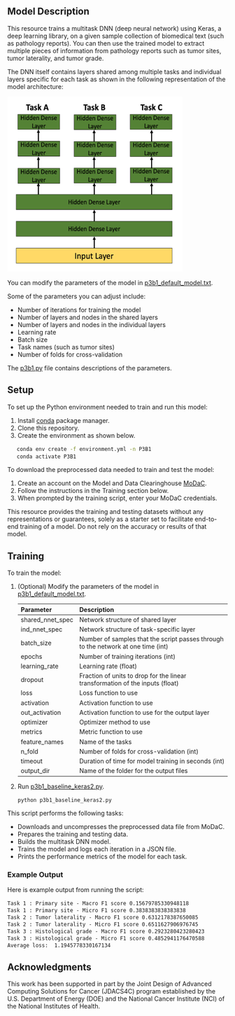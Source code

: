 ## Model Description

This resource trains a multitask DNN (deep neural network) using Keras, a deep learning library, on a given sample collection of biomedical text (such as pathology reports). You can then use the trained model to extract multiple pieces of information from pathology reports such as tumor sites, tumor laterality, and tumor grade. 

The DNN itself contains layers shared among multiple tasks and individual layers specific for each task as shown in the following representation of the model architecture:

<img src="https://github.com/CBIIT/NCI-DOE-Collab-Pilot3-Multitask-DNN-NLP-Extraction/blob/master/Pilot3/P3B1/multilayer-dnn.png" width="400" height="400" alt="Multilayer DNN Architecture">

You can modify the parameters of the model in [p3b1_default_model.txt](https://github.com/CBIIT/NCI-DOE-Collab-Pilot3-Multitask-DNN-NLP-Extraction/blob/master/Pilot3/P3B1/p3b1_default_model.txt). 

Some of the parameters you can adjust include: 
 * Number of iterations for training the model
 * Number of layers and nodes in the shared layers
 * Number of layers and nodes in the individual layers
 * Learning rate
 * Batch size
 * Task names (such as tumor sites)
 * Number of folds for cross-validation

The [p3b1.py](https://github.com/CBIIT/NCI-DOE-Collab-Pilot3-Multitask-DNN-NLP-Extraction/blob/master/Pilot3/P3B1/p3b1.py) file contains descriptions of the parameters.

## Setup

To set up the Python environment needed to train and run this model:
1. Install [conda](https://docs.conda.io/en/latest/) package manager. 
2. Clone this repository. 
3. Create the environment as shown below.

```bash
   conda env create -f environment.yml -n P3B1
   conda activate P3B1
```

To download the preprocessed data needed to train and test the model:
1. Create an account on the Model and Data Clearinghouse [MoDaC](https://modac.cancer.gov). 
2. Follow the instructions in the Training section below.
3. When prompted by the training script, enter your MoDaC credentials.

This resource provides the training and testing datasets without any representations or guarantees, solely as a starter set to facilitate end-to-end training of a model. Do not rely on the accuracy or results of that model.

## Training

To train the model:

1. (Optional) Modify the parameters of the model in [p3b1_default_model.txt](https://github.com/CBIIT/NCI-DOE-Collab-Pilot3-Multitask-DNN-NLP-Extraction/blob/master/Pilot3/P3B1/p3b1_default_model.txt). 

   |	Parameter	|	Description	|
   |	-------------	|	-------------	|
   | shared_nnet_spec | Network structure of shared layer |
   | ind_nnet_spec | Network structure of task-specific layer|
   | batch_size	| Number of samples that the script passes through to the network at one time (int) |
   | epochs | Number of training iterations (int) |
   | learning_rate | Learning rate (float) |
   | dropout | Fraction of units to drop for the linear transformation of the inputs (float)|
   | loss | Loss function to use |
   | activation | Activation function to use |
   | out_activation | Activation function to use for the output layer |
   | optimizer | Optimizer method to use |
   | metrics | Metric function to use |
   | feature_names | Name of the tasks |
   | n_fold | Number of folds for cross-validation (int)|
   | timeout | Duration of time for model training in seconds (int)|
   | output_dir | Name of the folder for the output files |


2. Run [p3b1_baseline_keras2.py](https://github.com/CBIIT/NCI-DOE-Collab-Pilot3-Multitask-DNN-NLP-Extraction/blob/master/Pilot3/P3B1/p3b1_baseline_keras2.py). 

   ```
   python p3b1_baseline_keras2.py
   ```

This script performs the following tasks:
 * Downloads and uncompresses the preprocessed data file from MoDaC.
 * Prepares the training and testing data.
 * Builds the multitask DNN model.
 * Trains the model and logs each iteration in a JSON file.
 * Prints the performance metrics of the model for each task.

### Example Output

Here is example output from running the script:

```
Task 1 : Primary site - Macro F1 score 0.15679785330948118
Task 1 : Primary site - Micro F1 score 0.3838383838383838
Task 2 : Tumor laterality - Macro F1 score 0.6312178387650085
Task 2 : Tumor laterality - Micro F1 score 0.6511627906976745
Task 3 : Histological grade - Macro F1 score 0.2923280423280423
Task 3 : Histological grade - Micro F1 score 0.4852941176470588
Average loss:  1.1945778330167134
```

## Acknowledgments
   
This work has been supported in part by the Joint Design of Advanced Computing Solutions for Cancer (JDACS4C) program established by the U.S. Department of Energy (DOE) and the National Cancer Institute (NCI) of the National Institutes of Health.
